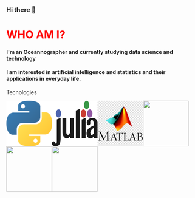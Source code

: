 ### Hi there 👋

<h1 style="color:red"> WHO AM I? </h1>
<h4> I'm an Oceannographer and currently studying data science and technology</h4>
<h4> I am interested in artificial intelligence and statistics and their applications
in everyday life.</h4>


<p style="font-size:20">Tecnologies</p>

<img align="left" src="python.png" alt="" style="width:120px; height:120px"></img>
<img align="left" src="julia.png" alt="" style="width:120px; height:120px"></img>
<img align="left" src="matlab.jpg" alt="" style="width:120px; height:120px"></img>
<img align="left" src="numpy.jpg" alt="" style="width:120px; height:120px"></img>
<img align="left" src="pandas.jpg" alt="" style="width:120px; height:120px"></img>
<img align="left" src="postgres.jpg" alt="" style="width:120px; height:120px"></img>
